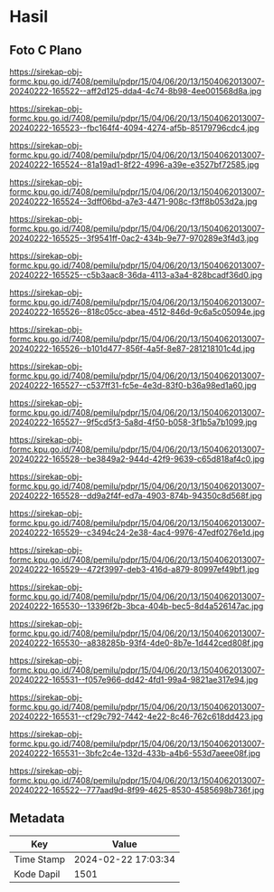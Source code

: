 # Hasil

## Foto C Plano

https://sirekap-obj-formc.kpu.go.id/7408/pemilu/pdpr/15/04/06/20/13/1504062013007-20240222-165522--aff2d125-dda4-4c74-8b98-4ee001568d8a.jpg

https://sirekap-obj-formc.kpu.go.id/7408/pemilu/pdpr/15/04/06/20/13/1504062013007-20240222-165523--fbc164f4-4094-4274-af5b-85179796cdc4.jpg

https://sirekap-obj-formc.kpu.go.id/7408/pemilu/pdpr/15/04/06/20/13/1504062013007-20240222-165524--81a19ad1-8f22-4996-a39e-e3527bf72585.jpg

https://sirekap-obj-formc.kpu.go.id/7408/pemilu/pdpr/15/04/06/20/13/1504062013007-20240222-165524--3dff06bd-a7e3-4471-908c-f3ff8b053d2a.jpg

https://sirekap-obj-formc.kpu.go.id/7408/pemilu/pdpr/15/04/06/20/13/1504062013007-20240222-165525--3f9541ff-0ac2-434b-9e77-970289e3f4d3.jpg

https://sirekap-obj-formc.kpu.go.id/7408/pemilu/pdpr/15/04/06/20/13/1504062013007-20240222-165525--c5b3aac8-36da-4113-a3a4-828bcadf36d0.jpg

https://sirekap-obj-formc.kpu.go.id/7408/pemilu/pdpr/15/04/06/20/13/1504062013007-20240222-165526--818c05cc-abea-4512-846d-9c6a5c05094e.jpg

https://sirekap-obj-formc.kpu.go.id/7408/pemilu/pdpr/15/04/06/20/13/1504062013007-20240222-165526--b101d477-856f-4a5f-8e87-281218101c4d.jpg

https://sirekap-obj-formc.kpu.go.id/7408/pemilu/pdpr/15/04/06/20/13/1504062013007-20240222-165527--c537ff31-fc5e-4e3d-83f0-b36a98ed1a60.jpg

https://sirekap-obj-formc.kpu.go.id/7408/pemilu/pdpr/15/04/06/20/13/1504062013007-20240222-165527--9f5cd5f3-5a8d-4f50-b058-3f1b5a7b1099.jpg

https://sirekap-obj-formc.kpu.go.id/7408/pemilu/pdpr/15/04/06/20/13/1504062013007-20240222-165528--be3849a2-944d-42f9-9639-c65d818af4c0.jpg

https://sirekap-obj-formc.kpu.go.id/7408/pemilu/pdpr/15/04/06/20/13/1504062013007-20240222-165528--dd9a2f4f-ed7a-4903-874b-94350c8d568f.jpg

https://sirekap-obj-formc.kpu.go.id/7408/pemilu/pdpr/15/04/06/20/13/1504062013007-20240222-165529--c3494c24-2e38-4ac4-9976-47edf0276e1d.jpg

https://sirekap-obj-formc.kpu.go.id/7408/pemilu/pdpr/15/04/06/20/13/1504062013007-20240222-165529--472f3997-deb3-416d-a879-80997ef49bf1.jpg

https://sirekap-obj-formc.kpu.go.id/7408/pemilu/pdpr/15/04/06/20/13/1504062013007-20240222-165530--13396f2b-3bca-404b-bec5-8d4a526147ac.jpg

https://sirekap-obj-formc.kpu.go.id/7408/pemilu/pdpr/15/04/06/20/13/1504062013007-20240222-165530--a838285b-93f4-4de0-8b7e-1d442ced808f.jpg

https://sirekap-obj-formc.kpu.go.id/7408/pemilu/pdpr/15/04/06/20/13/1504062013007-20240222-165531--f057e966-dd42-4fd1-99a4-9821ae317e94.jpg

https://sirekap-obj-formc.kpu.go.id/7408/pemilu/pdpr/15/04/06/20/13/1504062013007-20240222-165531--cf29c792-7442-4e22-8c46-762c618dd423.jpg

https://sirekap-obj-formc.kpu.go.id/7408/pemilu/pdpr/15/04/06/20/13/1504062013007-20240222-165531--3bfc2c4e-132d-433b-a4b6-553d7aeee08f.jpg

https://sirekap-obj-formc.kpu.go.id/7408/pemilu/pdpr/15/04/06/20/13/1504062013007-20240222-165522--777aad9d-8f99-4625-8530-4585698b736f.jpg


## Metadata

| Key        | Value               |
| ---------- | ------------------- |
| Time Stamp | 2024-02-22 17:03:34 |
| Kode Dapil | 1501                |



